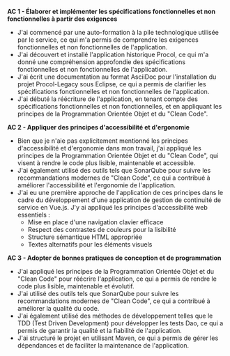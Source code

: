 **AC 1 - Élaborer et implémenter les spécifications fonctionnelles et non fonctionnelles à partir des exigences**

* J'ai commencé par une auto-formation à la pile technologique utilisée par le service, ce qui m'a permis de comprendre les exigences fonctionnelles et non fonctionnelles de l'application.
* J'ai découvert et installé l'application historique Procol, ce qui m'a donné une compréhension approfondie des spécifications fonctionnelles et non fonctionnelles de l'application.
* J'ai écrit une documentation au format AsciiDoc pour l'installation du projet Procol-Legacy sous Eclipse, ce qui a permis de clarifier les spécifications fonctionnelles et non fonctionnelles de l'application.
* J'ai débuté la réécriture de l'application, en tenant compte des spécifications fonctionnelles et non fonctionnelles, et en appliquant les principes de la Programmation Orientée Objet et du "Clean Code".

**AC 2 - Appliquer des principes d'accessibilité et d'ergonomie**

* Bien que je n'aie pas explicitement mentionné les principes d'accessibilité et d'ergonomie dans mon travail, j'ai appliqué les principes de la Programmation Orientée Objet et du "Clean Code", qui visent à rendre le code plus lisible, maintenable et accessible.
* J'ai également utilisé des outils tels que SonarQube pour suivre les recommandations modernes de "Clean Code", ce qui a contribué à améliorer l'accessibilité et l'ergonomie de l'application.
* J'ai eu une première approche de l'application de ces principes dans le cadre du développement d'une application de gestion de continuité de service en Vue.js. J'y ai appliqué les principes d'accessibilité web essentiels :
    * Mise en place d'une navigation clavier efficace
    * Respect des contrastes de couleurs pour la lisibilité
    * Structure sémantique HTML appropriée
    * Textes alternatifs pour les éléments visuels

**AC 3 - Adopter de bonnes pratiques de conception et de programmation**

* J'ai appliqué les principes de la Programmation Orientée Objet et du "Clean Code" pour réécrire l'application, ce qui a permis de rendre le code plus lisible, maintenable et évolutif.
* J'ai utilisé des outils tels que SonarQube pour suivre les recommandations modernes de "Clean Code", ce qui a contribué à améliorer la qualité du code.
* J'ai également utilisé des méthodes de développement telles que le TDD (Test Driven Development) pour développer les tests Dao, ce qui a permis de garantir la qualité et la fiabilité de l'application.
* J'ai structuré le projet en utilisant Maven, ce qui a permis de gérer les dépendances et de faciliter la maintenance de l'application.

